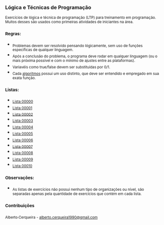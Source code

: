 ### Lógica e Técnicas de Programação
<sub>Exercícios de lógica e técnica de programação (LTP) para treinamento em programação. Muitos desses são usados como primeiras atividades de iniciantes na área.</sub>

### <sub>Regras:</sub>
- <sub>Problemas devem ser resolvido pensando lógicamente, sem uso de funções especificas de qualquer linguagem.</sub>
- <sub>Após a conclusão do problema, o programa deve rodar em qualquer linguagem (ou o mais próxima possível e com o mínimo de ajustes entre as plataformas).</sub>
- <sub>Variavéis como true/false devem ser substituidas por 0/1.</sub>
- <sub>Cada [algoritmos](https://github.com/albertocerqueira/logica-tecnica-programacao/blob/master/src/br/com/logica/tecnicas/programacao/algoritmos "algoritmos") possui um uso distinto, que deve ser entendido e empregado em sua exata função.</sub>

### <sub>Listas:</sub>
- <sub>[Lista 00000](https://github.com/albertocerqueira/logica-tecnica-programacao/blob/master/src/br/com/logica/tecnicas/programacao/exercicios00000 "Lista 00000")</sub>  
- <sub>[Lista 00001](https://github.com/albertocerqueira/logica-tecnica-programacao/blob/master/src/br/com/logica/tecnicas/programacao/exercicios00001 "Lista 00001")</sub>  
- <sub>[Lista 00002](https://github.com/albertocerqueira/logica-tecnica-programacao/blob/master/src/br/com/logica/tecnicas/programacao/exercicios00002 "Lista 00002")</sub>  
- <sub>[Lista 00003](https://github.com/albertocerqueira/logica-tecnica-programacao/blob/master/src/br/com/logica/tecnicas/programacao/exercicios00003 "Lista 00003")</sub>  
- <sub>[Lista 00004](https://github.com/albertocerqueira/logica-tecnica-programacao/blob/master/src/br/com/logica/tecnicas/programacao/exercicios00004 "Lista 00004")</sub>  
- <sub>[Lista 00005](https://github.com/albertocerqueira/logica-tecnica-programacao/blob/master/src/br/com/logica/tecnicas/programacao/exercicios00005 "Lista 00005")</sub>  
- <sub>[Lista 00006](https://github.com/albertocerqueira/logica-tecnica-programacao/blob/master/src/br/com/logica/tecnicas/programacao/exercicios00006 "Lista 00006")</sub>  
- <sub>[Lista 00007](https://github.com/albertocerqueira/logica-tecnica-programacao/blob/master/src/br/com/logica/tecnicas/programacao/exercicios00007 "Lista 00007")</sub>  
- <sub>[Lista 00008](https://github.com/albertocerqueira/logica-tecnica-programacao/blob/master/src/br/com/logica/tecnicas/programacao/exercicios00008 "Lista 00008")</sub>  
- <sub>[Lista 00009](https://github.com/albertocerqueira/logica-tecnica-programacao/blob/master/src/br/com/logica/tecnicas/programacao/exercicios00009 "Lista 00009")</sub>  
- <sub>[Lista 00010](https://github.com/albertocerqueira/logica-tecnica-programacao/blob/master/src/br/com/logica/tecnicas/programacao/exercicios00010 "Lista 00010")</sub>  

### <sub>Observações:</sub>
<ul>
	<li><sub>As listas de exercícios não possui nenhum tipo de organizações ou nível, são separadas apenas pela quantidade de exercícios que contém em cada lista.</sub></li>
</ul>

### <sub>Contribuições</sub>
[<sub>Alberto Cerqueira</sub>](https://github.com/albertocerqueira/ "Alberto Cerqueira") <sub>- alberto.cerqueira1990@gmail.com</sub>  
